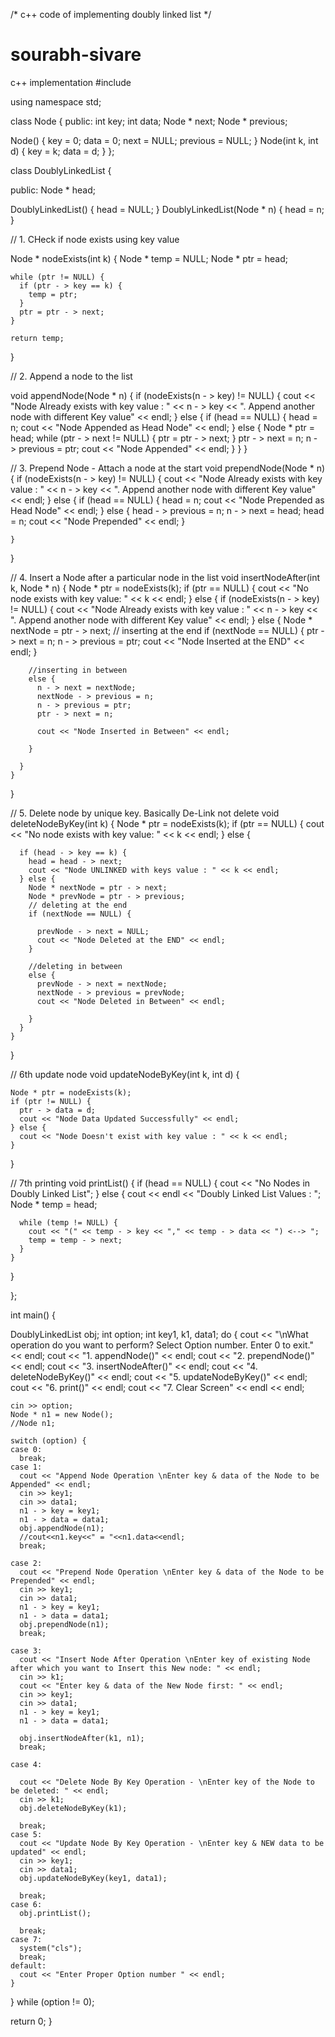 /* c++ code of implementing doubly linked list */

# sourabh-sivare
c++ implementation
#include<iostream>

using namespace std;

class Node {
  public:
    int key;
  int data;
  Node * next;
  Node * previous;

  Node() {
    key = 0;
    data = 0;
    next = NULL;
    previous = NULL;
  }
  Node(int k, int d) {
    key = k;
    data = d;
  }
};

class DoublyLinkedList {

  public:
    Node * head;

  DoublyLinkedList() {
    head = NULL;
  }
  DoublyLinkedList(Node * n) {
    head = n;
  }

  // 1. CHeck if node exists using key value

  Node * nodeExists(int k) {
    Node * temp = NULL;
    Node * ptr = head;

    while (ptr != NULL) {
      if (ptr - > key == k) {
        temp = ptr;
      }
      ptr = ptr - > next;
    }

    return temp;
  }

  // 2. Append a node to the list

  void appendNode(Node * n) {
    if (nodeExists(n - > key) != NULL) {
      cout << "Node Already exists with key value : " << n - > key << ". Append another node with different Key value" << endl;
    } else {
      if (head == NULL) {
        head = n;
        cout << "Node Appended as Head Node" << endl;
      } else {
        Node * ptr = head;
        while (ptr - > next != NULL) {
          ptr = ptr - > next;
        }
        ptr - > next = n;
        n - > previous = ptr;
        cout << "Node Appended" << endl;
      }
    }
  }

  // 3. Prepend Node - Attach a node at the start
  void prependNode(Node * n) {
    if (nodeExists(n - > key) != NULL) {
      cout << "Node Already exists with key value : " << n - > key << ". Append another node with different Key value" << endl;
    } else {
      if (head == NULL) {
        head = n;
        cout << "Node Prepended as Head Node" << endl;
      } else {
        head - > previous = n;
        n - > next = head;
        head = n;
        cout << "Node Prepended" << endl;
      }

    }
  }

  // 4. Insert a Node after a particular node in the list
  void insertNodeAfter(int k, Node * n) {
    Node * ptr = nodeExists(k);
    if (ptr == NULL) {
      cout << "No node exists with key value: " << k << endl;
    } else {
      if (nodeExists(n - > key) != NULL) {
        cout << "Node Already exists with key value : " << n - > key << ". Append another node with different Key value" << endl;
      } else {
        Node * nextNode = ptr - > next;
        // inserting at the end
        if (nextNode == NULL) {
          ptr - > next = n;
          n - > previous = ptr;
          cout << "Node Inserted at the END" << endl;
        }

        //inserting in between
        else {
          n - > next = nextNode;
          nextNode - > previous = n;
          n - > previous = ptr;
          ptr - > next = n;

          cout << "Node Inserted in Between" << endl;

        }

      }
    }
  }

  // 5. Delete node by unique key. Basically De-Link not delete
  void deleteNodeByKey(int k) {
    Node * ptr = nodeExists(k);
    if (ptr == NULL) {
      cout << "No node exists with key value: " << k << endl;
    } else {

      if (head - > key == k) {
        head = head - > next;
        cout << "Node UNLINKED with keys value : " << k << endl;
      } else {
        Node * nextNode = ptr - > next;
        Node * prevNode = ptr - > previous;
        // deleting at the end
        if (nextNode == NULL) {

          prevNode - > next = NULL;
          cout << "Node Deleted at the END" << endl;
        }

        //deleting in between
        else {
          prevNode - > next = nextNode;
          nextNode - > previous = prevNode;
          cout << "Node Deleted in Between" << endl;

        }
      }
    }
  }

  // 6th update node
  void updateNodeByKey(int k, int d) {

    Node * ptr = nodeExists(k);
    if (ptr != NULL) {
      ptr - > data = d;
      cout << "Node Data Updated Successfully" << endl;
    } else {
      cout << "Node Doesn't exist with key value : " << k << endl;
    }

  }

  // 7th printing
  void printList() {
    if (head == NULL) {
      cout << "No Nodes in Doubly Linked List";
    } else {
      cout << endl << "Doubly Linked List Values : ";
      Node * temp = head;

      while (temp != NULL) {
        cout << "(" << temp - > key << "," << temp - > data << ") <--> ";
        temp = temp - > next;
      }
    }

  }

};

int main() {

  DoublyLinkedList obj;
  int option;
  int key1, k1, data1;
  do {
    cout << "\nWhat operation do you want to perform? Select Option number. Enter 0 to exit." << endl;
    cout << "1. appendNode()" << endl;
    cout << "2. prependNode()" << endl;
    cout << "3. insertNodeAfter()" << endl;
    cout << "4. deleteNodeByKey()" << endl;
    cout << "5. updateNodeByKey()" << endl;
    cout << "6. print()" << endl;
    cout << "7. Clear Screen" << endl << endl;

    cin >> option;
    Node * n1 = new Node();
    //Node n1;

    switch (option) {
    case 0:
      break;
    case 1:
      cout << "Append Node Operation \nEnter key & data of the Node to be Appended" << endl;
      cin >> key1;
      cin >> data1;
      n1 - > key = key1;
      n1 - > data = data1;
      obj.appendNode(n1);
      //cout<<n1.key<<" = "<<n1.data<<endl;
      break;

    case 2:
      cout << "Prepend Node Operation \nEnter key & data of the Node to be Prepended" << endl;
      cin >> key1;
      cin >> data1;
      n1 - > key = key1;
      n1 - > data = data1;
      obj.prependNode(n1);
      break;

    case 3:
      cout << "Insert Node After Operation \nEnter key of existing Node after which you want to Insert this New node: " << endl;
      cin >> k1;
      cout << "Enter key & data of the New Node first: " << endl;
      cin >> key1;
      cin >> data1;
      n1 - > key = key1;
      n1 - > data = data1;

      obj.insertNodeAfter(k1, n1);
      break;

    case 4:

      cout << "Delete Node By Key Operation - \nEnter key of the Node to be deleted: " << endl;
      cin >> k1;
      obj.deleteNodeByKey(k1);

      break;
    case 5:
      cout << "Update Node By Key Operation - \nEnter key & NEW data to be updated" << endl;
      cin >> key1;
      cin >> data1;
      obj.updateNodeByKey(key1, data1);

      break;
    case 6:
      obj.printList();

      break;
    case 7:
      system("cls");
      break;
    default:
      cout << "Enter Proper Option number " << endl;
    }

  } while (option != 0);

  return 0;
}
